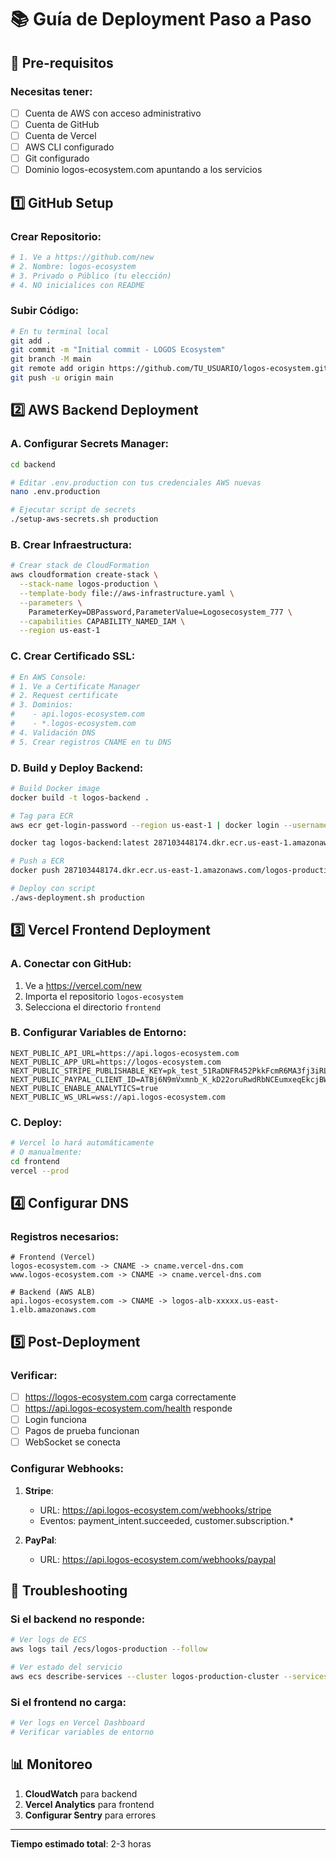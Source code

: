 # 📚 Guía de Deployment Paso a Paso

## 🎯 Pre-requisitos

### Necesitas tener:
- [ ] Cuenta de AWS con acceso administrativo
- [ ] Cuenta de GitHub
- [ ] Cuenta de Vercel
- [ ] AWS CLI configurado
- [ ] Git configurado
- [ ] Dominio logos-ecosystem.com apuntando a los servicios

## 1️⃣ GitHub Setup

### Crear Repositorio:
```bash
# 1. Ve a https://github.com/new
# 2. Nombre: logos-ecosystem
# 3. Privado o Público (tu elección)
# 4. NO inicialices con README
```

### Subir Código:
```bash
# En tu terminal local
git add .
git commit -m "Initial commit - LOGOS Ecosystem"
git branch -M main
git remote add origin https://github.com/TU_USUARIO/logos-ecosystem.git
git push -u origin main
```

## 2️⃣ AWS Backend Deployment

### A. Configurar Secrets Manager:
```bash
cd backend

# Editar .env.production con tus credenciales AWS nuevas
nano .env.production

# Ejecutar script de secrets
./setup-aws-secrets.sh production
```

### B. Crear Infraestructura:
```bash
# Crear stack de CloudFormation
aws cloudformation create-stack \
  --stack-name logos-production \
  --template-body file://aws-infrastructure.yaml \
  --parameters \
    ParameterKey=DBPassword,ParameterValue=Logosecosystem_777 \
  --capabilities CAPABILITY_NAMED_IAM \
  --region us-east-1
```

### C. Crear Certificado SSL:
```bash
# En AWS Console:
# 1. Ve a Certificate Manager
# 2. Request certificate
# 3. Dominios:
#    - api.logos-ecosystem.com
#    - *.logos-ecosystem.com
# 4. Validación DNS
# 5. Crear registros CNAME en tu DNS
```

### D. Build y Deploy Backend:
```bash
# Build Docker image
docker build -t logos-backend .

# Tag para ECR
aws ecr get-login-password --region us-east-1 | docker login --username AWS --password-stdin 287103448174.dkr.ecr.us-east-1.amazonaws.com

docker tag logos-backend:latest 287103448174.dkr.ecr.us-east-1.amazonaws.com/logos-production:latest

# Push a ECR
docker push 287103448174.dkr.ecr.us-east-1.amazonaws.com/logos-production:latest

# Deploy con script
./aws-deployment.sh production
```

## 3️⃣ Vercel Frontend Deployment

### A. Conectar con GitHub:
1. Ve a https://vercel.com/new
2. Importa el repositorio `logos-ecosystem`
3. Selecciona el directorio `frontend`

### B. Configurar Variables de Entorno:
```env
NEXT_PUBLIC_API_URL=https://api.logos-ecosystem.com
NEXT_PUBLIC_APP_URL=https://logos-ecosystem.com
NEXT_PUBLIC_STRIPE_PUBLISHABLE_KEY=pk_test_51RaDNFR452PkkFcmR6MA3fj3iRLq93pxyUPKZphkcAxEhxgemrNCQxz88rh2RIQT5eGnPr8hEWtsl8a96iGGgUhJ00iGXmKqxb
NEXT_PUBLIC_PAYPAL_CLIENT_ID=ATBj6N9mVxmnb_K_kD22oruRwdRbNCEumxeqEkcjBWnKs6F1USSLYgNOWqxMjABUh_9RwOFGkpCck73U
NEXT_PUBLIC_ENABLE_ANALYTICS=true
NEXT_PUBLIC_WS_URL=wss://api.logos-ecosystem.com
```

### C. Deploy:
```bash
# Vercel lo hará automáticamente
# O manualmente:
cd frontend
vercel --prod
```

## 4️⃣ Configurar DNS

### Registros necesarios:
```
# Frontend (Vercel)
logos-ecosystem.com -> CNAME -> cname.vercel-dns.com
www.logos-ecosystem.com -> CNAME -> cname.vercel-dns.com

# Backend (AWS ALB)
api.logos-ecosystem.com -> CNAME -> logos-alb-xxxxx.us-east-1.elb.amazonaws.com
```

## 5️⃣ Post-Deployment

### Verificar:
- [ ] https://logos-ecosystem.com carga correctamente
- [ ] https://api.logos-ecosystem.com/health responde
- [ ] Login funciona
- [ ] Pagos de prueba funcionan
- [ ] WebSocket se conecta

### Configurar Webhooks:
1. **Stripe**:
   - URL: https://api.logos-ecosystem.com/webhooks/stripe
   - Eventos: payment_intent.succeeded, customer.subscription.*

2. **PayPal**:
   - URL: https://api.logos-ecosystem.com/webhooks/paypal

## 🚨 Troubleshooting

### Si el backend no responde:
```bash
# Ver logs de ECS
aws logs tail /ecs/logos-production --follow

# Ver estado del servicio
aws ecs describe-services --cluster logos-production-cluster --services logos-production-service
```

### Si el frontend no carga:
```bash
# Ver logs en Vercel Dashboard
# Verificar variables de entorno
```

## 📊 Monitoreo

1. **CloudWatch** para backend
2. **Vercel Analytics** para frontend
3. **Configurar Sentry** para errores

---

**Tiempo estimado total**: 2-3 horas